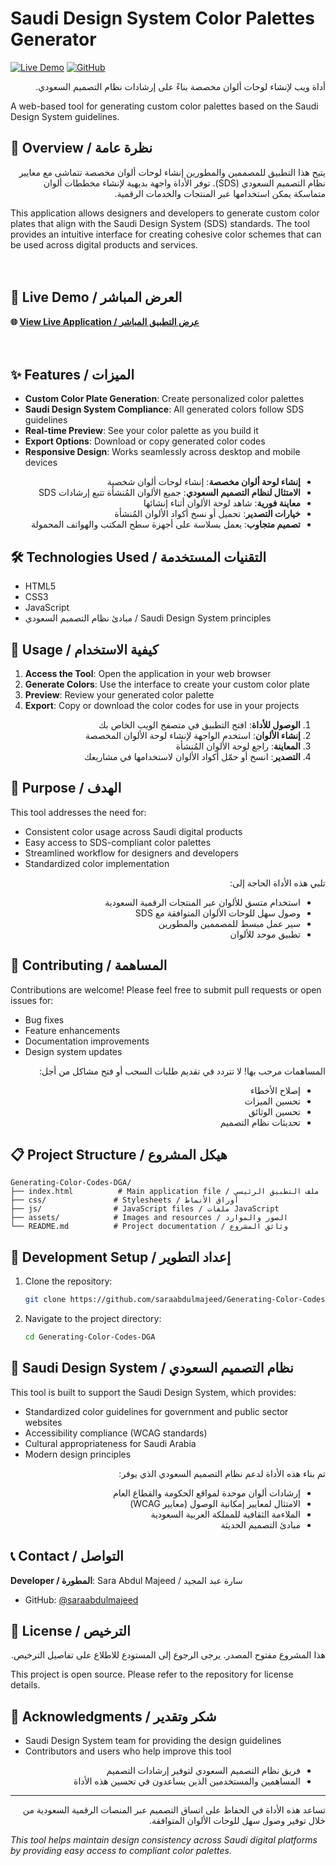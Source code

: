 # Saudi Design System Color Palettes Generator
[![Live Demo](https://img.shields.io/badge/Live-Demo-brightgreen)](https://saraabdulmajeed.github.io/Generating-Color-Codes-DGA/)
[![GitHub](https://img.shields.io/badge/GitHub-Repository-blue)](https://github.com/saraabdulmajeed/Generating-Color-Codes-DGA)

<div dir="rtl">
أداة ويب لإنشاء لوحات ألوان مخصصة بناءً على إرشادات نظام التصميم السعودي.
</div>

A web-based tool for generating custom color palettes based on the Saudi Design System guidelines.

## 🎨 Overview / نظرة عامة

<div dir="rtl">
يتيح هذا التطبيق للمصممين والمطورين إنشاء لوحات ألوان مخصصة تتماشى مع معايير نظام التصميم السعودي (SDS). توفر الأداة واجهة بديهية لإنشاء مخططات ألوان متماسكة يمكن استخدامها عبر المنتجات والخدمات الرقمية.
</div>

This application allows designers and developers to generate custom color plates that align with the Saudi Design System (SDS) standards. The tool provides an intuitive interface for creating cohesive color schemes that can be used across digital products and services.
<br>
<br><br>

## 🚀 Live Demo / العرض المباشر

**🌐 [View Live Application / عرض التطبيق المباشر](https://saraabdulmajeed.github.io/Generating-Color-Codes-DGA/)**
<br>
<br>
<br>

## ✨ Features / الميزات


- **Custom Color Plate Generation**: Create personalized color palettes
- **Saudi Design System Compliance**: All generated colors follow SDS guidelines
- **Real-time Preview**: See your color palette as you build it
- **Export Options**: Download or copy generated color codes
- **Responsive Design**: Works seamlessly across desktop and mobile devices

<div dir="rtl">

- **إنشاء لوحة ألوان مخصصة**: إنشاء لوحات ألوان شخصية
- **الامتثال لنظام التصميم السعودي**: جميع الألوان المُنشأة تتبع إرشادات SDS
- **معاينة فورية**: شاهد لوحة الألوان أثناء إنشائها
- **خيارات التصدير**: تحميل أو نسخ أكواد الألوان المُنشأة
- **تصميم متجاوب**: يعمل بسلاسة على أجهزة سطح المكتب والهواتف المحمولة

</div>

## 🛠 Technologies Used / التقنيات المستخدمة

- HTML5
- CSS3
- JavaScript
- <span dir="rtl">مبادئ نظام التصميم السعودي</span> / Saudi Design System principles

## 📱 Usage / كيفية الاستخدام


1. **Access the Tool**: Open the application in your web browser
2. **Generate Colors**: Use the interface to create your custom color plate
3. **Preview**: Review your generated color palette
4. **Export**: Copy or download the color codes for use in your projects

<div dir="rtl">

1. **الوصول للأداة**: افتح التطبيق في متصفح الويب الخاص بك
2. **إنشاء الألوان**: استخدم الواجهة لإنشاء لوحة الألوان المخصصة
3. **المعاينة**: راجع لوحة الألوان المُنشأة
4. **التصدير**: انسخ أو حمّل أكواد الألوان لاستخدامها في مشاريعك

</div>

## 🎯 Purpose / الهدف


This tool addresses the need for:
- Consistent color usage across Saudi digital products
- Easy access to SDS-compliant color palettes
- Streamlined workflow for designers and developers
- Standardized color implementation

<div dir="rtl">

تلبي هذه الأداة الحاجة إلى:
- استخدام متسق للألوان عبر المنتجات الرقمية السعودية
- وصول سهل للوحات الألوان المتوافقة مع SDS
- سير عمل مبسط للمصممين والمطورين
- تطبيق موحد للألوان

</div>

## 🤝 Contributing / المساهمة


Contributions are welcome! Please feel free to submit pull requests or open issues for:
- Bug fixes
- Feature enhancements
- Documentation improvements
- Design system updates

<div dir="rtl">

المساهمات مرحب بها! لا تتردد في تقديم طلبات السحب أو فتح مشاكل من أجل:
- إصلاح الأخطاء
- تحسين الميزات
- تحسين الوثائق
- تحديثات نظام التصميم

</div>

## 📋 Project Structure / هيكل المشروع

```
Generating-Color-Codes-DGA/
├── index.html          # Main application file / ملف التطبيق الرئيسي
├── css/               # Stylesheets / أوراق الأنماط
├── js/                # JavaScript files / ملفات JavaScript
├── assets/            # Images and resources / الصور والموارد
└── README.md          # Project documentation / وثائق المشروع
```

## 🔧 Development Setup / إعداد التطوير


1. Clone the repository:
   ```bash
   git clone https://github.com/saraabdulmajeed/Generating-Color-Codes-DGA.git
   ```

2. Navigate to the project directory:
   ```bash
   cd Generating-Color-Codes-DGA
   ```
## 🎨 Saudi Design System / نظام التصميم السعودي


This tool is built to support the Saudi Design System, which provides:
- Standardized color guidelines for government and public sector websites
- Accessibility compliance (WCAG standards)
- Cultural appropriateness for Saudi Arabia
- Modern design principles

<div dir="rtl">

تم بناء هذه الأداة لدعم نظام التصميم السعودي الذي يوفر:
- إرشادات ألوان موحدة لمواقع الحكومة والقطاع العام
- الامتثال لمعايير إمكانية الوصول (معايير WCAG)
- الملاءمة الثقافية للمملكة العربية السعودية
- مبادئ التصميم الحديثة

</div>

## 📞 Contact / التواصل

**Developer / المطورة**: Sara Abdul Majeed / سارة عبد المجيد
- GitHub: [@saraabdulmajeed](https://github.com/saraabdulmajeed)

## 📄 License / الترخيص

<div dir="rtl">
هذا المشروع مفتوح المصدر. يرجى الرجوع إلى المستودع للاطلاع على تفاصيل الترخيص.
</div>

This project is open source. Please refer to the repository for license details.

## 🙏 Acknowledgments / شكر وتقدير


- Saudi Design System team for providing the design guidelines
- Contributors and users who help improve this tool

<div dir="rtl">

- فريق نظام التصميم السعودي لتوفير إرشادات التصميم
- المساهمين والمستخدمين الذين يساعدون في تحسين هذه الأداة

</div>

---

<div dir="rtl">
تساعد هذه الأداة في الحفاظ على اتساق التصميم عبر المنصات الرقمية السعودية من خلال توفير وصول سهل للوحات الألوان المتوافقة.
</div>

*This tool helps maintain design consistency across Saudi digital platforms by providing easy access to compliant color palettes.*
